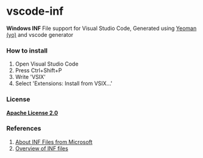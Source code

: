 # vscode-inf
**Windows INF** File support for Visual Studio Code, Generated using [Yeoman (yo)](https://yeoman.io/) and vscode generator

### How to install
1. Open Visual Studio Code
2. Press Ctrl+Shift+P
3. Write 'VSIX'
4. Select 'Extensions: Install from VSIX...'


### License
[**Apache License 2.0**](https://github.com/baget/vscode-inf/blob/master/LICENSE)

### References
1. [About INF Files from Microsoft](https://docs.microsoft.com/en-us/windows/desktop/setupapi/about-inf-files)
2. [Overview of INF files](https://docs.microsoft.com/en-us/windows-hardware/drivers/install/overview-of-inf-files)

